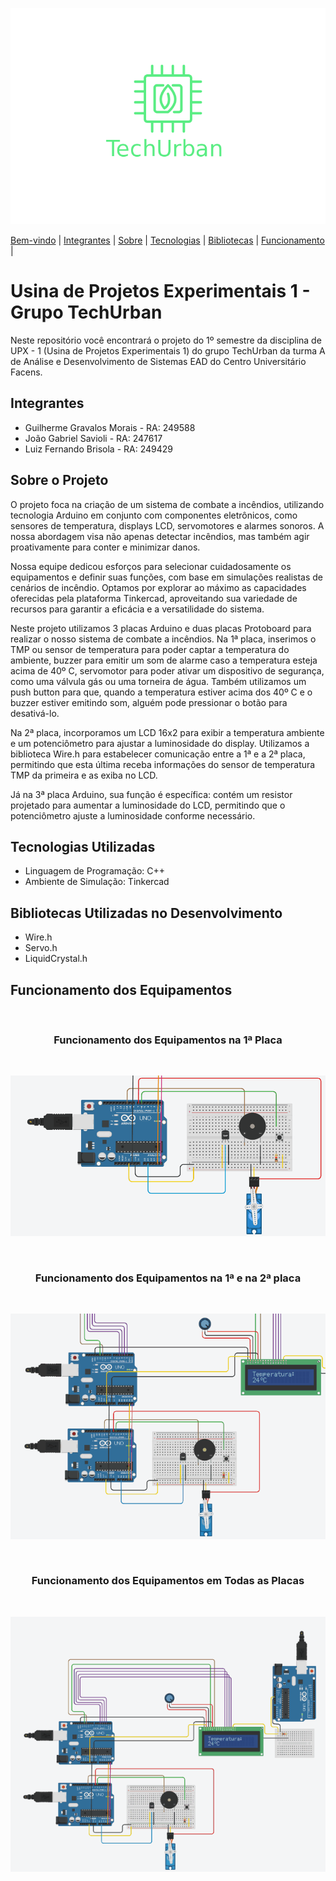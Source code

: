 ![Logo do Projeto](icon/full_icon.png)

[Bem-vindo](#usina-de-projetos-experimentais-1---grupo-techurban) | [Integrantes](#integrantes) | [Sobre](#sobre-o-projeto) | [Tecnologias](#tecnologias-utilizadas) | [Bibliotecas](#bibliotecas-utilizadas-no-desenvolvimento) | [Funcionamento](#funcionamento-dos-equipamentos) |

# Usina de Projetos Experimentais 1 - Grupo TechUrban
Neste repositório você encontrará o projeto do 1º semestre da disciplina de UPX - 1 (Usina de Projetos Experimentais 1) do grupo TechUrban da turma A de Análise e Desenvolvimento de Sistemas EAD do Centro Universitário Facens.

## Integrantes
* Guilherme Gravalos Morais - RA: 249588
* João Gabriel Savioli - RA: 247617
* Luiz Fernando Brisola - RA: 249429

## Sobre o Projeto

O projeto foca na criação de um sistema de combate a incêndios, utilizando tecnologia Arduino em conjunto com componentes eletrônicos, como sensores de temperatura, displays LCD, servomotores e alarmes sonoros. A nossa abordagem visa não apenas detectar incêndios, mas também agir proativamente para conter e minimizar danos.

Nossa equipe dedicou esforços para selecionar cuidadosamente os equipamentos e definir suas funções, com base em simulações realistas de cenários de incêndio. Optamos por explorar ao máximo as capacidades oferecidas pela plataforma Tinkercad, aproveitando sua variedade de recursos para garantir a eficácia e a versatilidade do sistema.

Neste projeto utilizamos 3 placas Arduino e duas placas Protoboard para realizar o nosso sistema de combate a incêndios. Na 1ª placa, inserimos o TMP ou sensor de temperatura para poder captar a temperatura do ambiente, buzzer para emitir um som de alarme caso a temperatura esteja acima de 40º C, servomotor para poder ativar um dispositivo de segurança, como uma válvula gás ou uma torneira de água. Também utilizamos um push button para que, quando a temperatura estiver acima dos 40º C e o buzzer estiver emitindo som, alguém pode pressionar o botão para desativá-lo.

Na 2ª placa, incorporamos um LCD 16x2 para exibir a temperatura ambiente e um potenciômetro para ajustar a luminosidade do display. Utilizamos a biblioteca Wire.h para estabelecer comunicação entre a 1ª e a 2ª placa, permitindo que esta última receba informações do sensor de temperatura TMP da primeira e as exiba no LCD.

Já na 3ª placa Arduino, sua função é específica: contém um resistor projetado para aumentar a luminosidade do LCD, permitindo que o potenciômetro ajuste a luminosidade conforme necessário.

## Tecnologias Utilizadas

* Linguagem de Programação: C++
* Ambiente de Simulação: Tinkercad

## Bibliotecas Utilizadas no Desenvolvimento
* Wire.h
* Servo.h
* LiquidCrystal.h

## Funcionamento dos Equipamentos 
<br>

<div align="center";>

### Funcionamento dos Equipamentos na 1ª Placa 

<br>

![](/gif/gif_placaum.gif) 

<br>

### Funcionamento dos Equipamentos na 1ª e na 2ª placa

<br>

![](/gif/gif_placadois.gif) 

<br>

### Funcionamento dos Equipamentos em Todas as Placas

<br>

![](/gif/gif_3placas_juntas.gif) 

</div>
